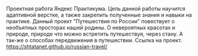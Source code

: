 Проектная работа Яндекс Практикума.
Цель данной работы научится адаптивной верстке, а также закрепить полученные знания и навыки на практике.
Данный проект  "Путешествия по России"  повествует о необъятных просторах нашей родины. О невероятных красотах и природе, природе что можно встретить путешествуя, через стану. А так-же о способах передвижения в путешествии.
Ссылка на проект. https://shtatanet.github.io/russian-travel/